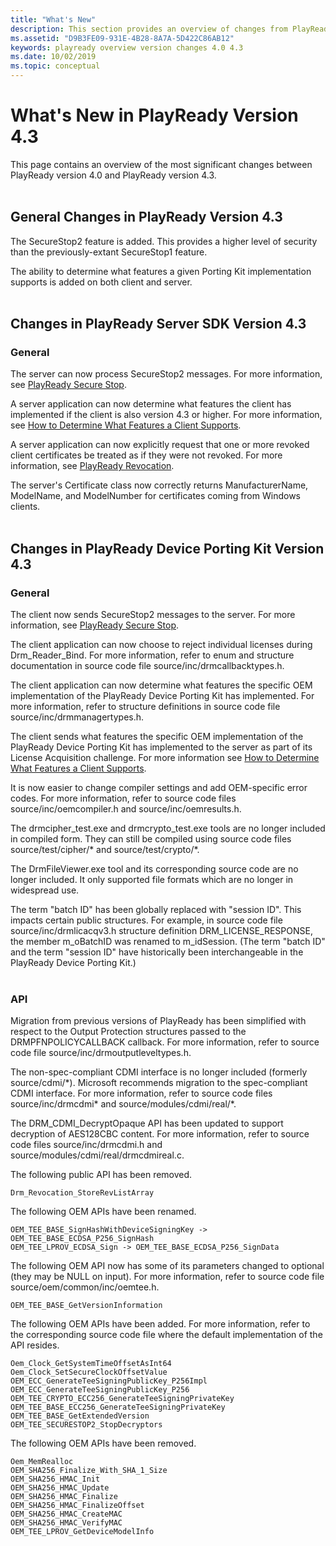 ```yaml
---
title: "What's New"
description: This section provides an overview of changes from PlayReady version 4.0 to PlayReady version 4.3.
ms.assetid: "D9B3FE09-931E-4B28-8A7A-5D422C86AB12"
keywords: playready overview version changes 4.0 4.3
ms.date: 10/02/2019
ms.topic: conceptual
---
```


# What's New in PlayReady Version 4.3

This page contains an overview of the most significant changes between PlayReady version 4.0 and PlayReady version 4.3.
<br/><br/>

## General Changes in PlayReady Version 4.3

The SecureStop2 feature is added.  This provides a higher level of security than the previously-extant SecureStop1 feature.

The ability to determine what features a given Porting Kit implementation supports is added on both client and server.
<br/><br/>

## Changes in PlayReady Server SDK Version 4.3

### General

The server can now process SecureStop2 messages. For more information, see [PlayReady Secure Stop](../../Features/secure-stop-pk.md).

A server application can now determine what features the client has implemented if the client is also version 4.3 or higher. For more information, see [How to Determine What Features a Client Supports](../../Advanced/how-to-determine-client-features.md).

A server application can now explicitly request that one or more revoked client certificates be treated as if they were not revoked.  For more information, see [PlayReady Revocation](../revocation.md).

The server's Certificate class now correctly returns ManufacturerName, ModelName, and ModelNumber for certificates coming from Windows clients.
<br/><br/>

## Changes in PlayReady Device Porting Kit Version 4.3

### General

The client now sends SecureStop2 messages to the server. For more information, see [PlayReady Secure Stop](../../Features/secure-stop-pk.md).

The client application can now choose to reject individual licenses during Drm_Reader_Bind. For more information, refer to enum and structure documentation in source code file source/inc/drmcallbacktypes.h.

The client application can now determine what features the specific OEM implementation of the PlayReady Device Porting Kit has implemented. For more information, refer to structure definitions in source code file source/inc/drmmanagertypes.h.

The client sends what features the specific OEM implementation of the PlayReady Device Porting Kit has implemented to the server as part of its License Acquisition challenge. For more information see [How to Determine What Features a Client Supports](../../Advanced/how-to-determine-client-features.md).

It is now easier to change compiler settings and add OEM-specific error codes. For more information, refer to source code files source/inc/oemcompiler.h and source/inc/oemresults.h.

The drmcipher_test.exe and drmcrypto_test.exe tools are no longer included in compiled form. They can still be compiled using source code files source/test/cipher/\* and source/test/crypto/\*.

The DrmFileViewer.exe tool and its corresponding source code are no longer included. It only supported file formats which are no longer in widespread use.

The term "batch ID" has been globally replaced with "session ID". This impacts certain public structures. For example, in source code file source/inc/drmlicacqv3.h structure definition DRM_LICENSE_RESPONSE, the member m_oBatchID was renamed to m_idSession. (The term "batch ID" and the term "session ID" have historically been interchangeable in the PlayReady Device Porting Kit.)
<br/><br/>

### API

Migration from previous versions of PlayReady has been simplified with respect to the Output Protection structures passed to the DRMPFNPOLICYCALLBACK callback. For more information, refer to source code file source/inc/drmoutputleveltypes.h.

The non-spec-compliant CDMI interface is no longer included (formerly source/cdmi/\*). Microsoft recommends migration to the spec-compliant CDMI interface. For more information, refer to source code files source/inc/drmcdmi\* and source/modules/cdmi/real/\*.

The DRM_CDMI_DecryptOpaque API has been updated to support decryption of AES128CBC content. For more information, refer to source code files source/inc/drmcdmi.h and source/modules/cdmi/real/drmcdmireal.c.

The following public API has been removed.

    Drm_Revocation_StoreRevListArray

The following OEM APIs have been renamed.

    OEM_TEE_BASE_SignHashWithDeviceSigningKey -> OEM_TEE_BASE_ECDSA_P256_SignHash
    OEM_TEE_LPROV_ECDSA_Sign -> OEM_TEE_BASE_ECDSA_P256_SignData

The following OEM API now has some of its parameters changed to optional (they may be NULL on input). For more information, refer to source code file source/oem/common/inc/oemtee.h.

    OEM_TEE_BASE_GetVersionInformation

The following OEM APIs have been added. For more information, refer to the corresponding source code file where the default implementation of the API resides.

    Oem_Clock_GetSystemTimeOffsetAsInt64
    Oem_Clock_SetSecureClockOffsetValue
    OEM_ECC_GenerateTeeSigningPublicKey_P256Impl
    OEM_ECC_GenerateTeeSigningPublicKey_P256
    OEM_TEE_CRYPTO_ECC256_GenerateTeeSigningPrivateKey
    OEM_TEE_BASE_ECC256_GenerateTeeSigningPrivateKey
    OEM_TEE_BASE_GetExtendedVersion
    OEM_TEE_SECURESTOP2_StopDecryptors

The following OEM APIs have been removed.

    Oem_MemRealloc
    OEM_SHA256_Finalize_With_SHA_1_Size
    OEM_SHA256_HMAC_Init
    OEM_SHA256_HMAC_Update
    OEM_SHA256_HMAC_Finalize
    OEM_SHA256_HMAC_FinalizeOffset
    OEM_SHA256_HMAC_CreateMAC
    OEM_SHA256_HMAC_VerifyMAC
    OEM_TEE_LPROV_GetDeviceModelInfo



